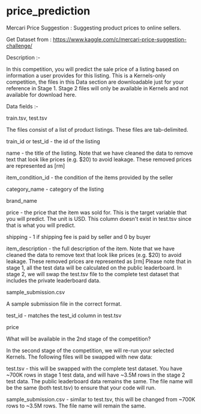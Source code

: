 # price_prediction
Mercari Price Suggestion : Suggesting product prices to online sellers.

Get Dataset from : https://www.kaggle.com/c/mercari-price-suggestion-challenge/


Description :-

In this competition, you will predict the sale price of a listing based on information a user provides for this listing.
This is a Kernels-only competition, the files in this Data section are downloadable just for your reference in
Stage 1. Stage 2 files will only be available in Kernels and not available for download here.


Data fields :-

train.tsv, test.tsv

The files consist of a list of product listings. These files are tab-delimited.

train_id or test_id - the id of the listing

name - the title of the listing. Note that we have cleaned the data to remove text that look like prices (e.g. $20) to avoid leakage.
 These removed prices are represented as [rm]

item_condition_id - the condition of the items provided by the seller

category_name - category of the listing

brand_name

price - the price that the item was sold for. This is the target variable that you will predict. The unit is USD.
 This column doesn't exist in test.tsv since that is what you will predict.

shipping - 1 if shipping fee is paid by seller and 0 by buyer

item_description - the full description of the item. Note that we have cleaned the data to remove text that look like prices (e.g. $20)
 to avoid leakage. These removed prices are represented as [rm]
 Please note that in stage 1, all the test data will be calculated on the public leaderboard. In stage 2, we will swap the test.tsv
 file to the complete test dataset that includes the private leaderboard data.



sample_submission.csv


A sample submission file in the correct format.

test_id - matches the test_id column in test.tsv

price

What will be available in the 2nd stage of the competition?

In the second stage of the competition, we will re-run your selected Kernels. The following files will be swapped with new data:

test.tsv - this will be swapped with the complete test dataset.
 You have ~700K rows in stage 1 test data, and will have ~3.5M rows in the stage 2 test data. The public leaderboard data remains the same.
 The file name will be the same (both test.tsv) to ensure that your code will run.

sample_submission.csv - similar to test.tsv, this will be changed from ~700K rows to ~3.5M rows. The file name will remain the same.